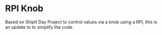 # RPI Knob

Based on ShipIt Day Project to control values via a knob using a RPi, this is an update to to simplify the code.
